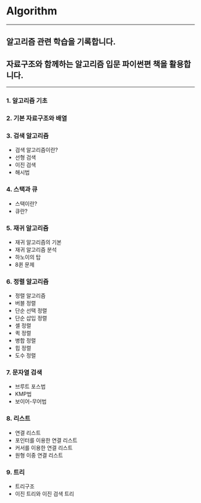 # Algorithm 

---

## 알고리즘 관련 학습을 기록합니다.

### 

 

## 자료구조와 함께하는 알고리즘 입문 파이썬편 책을 활용합니다.

------------------------

### 1. 알고리즘 기초

### 2. 기본 자료구조와 배열

### 3. 검색 알고리즘

- 검색 알고리즘이란?
- 선형 검색
- 이진 검색
- 해시법

### 4. 스택과 큐

- 스택이란?
- 큐란?

### 5. 재귀 알고리즘

- 재귀 알고리즘의 기본
- 재귀 알고리즘 분석
- 하노이의 탑
- 8퀸 문제

### 6. 정렬 알고리즘

- 정렬 알고리즘
- 버블 정렬
- 단순 선택 정렬
- 단순 삽입 정렬
- 셸 정렬
- 퀵 정렬
- 병합 정렬
- 힙 정렬
- 도수 정렬

### 7. 문자열 검색

- 브루트 포스법
- KMP법
- 보이어-무어법

### 8. 리스트

- 연결 리스트
- 포인터를 이용한 연결 리스트
- 커서를 이용한 연결 리스트
- 원형 이중 연결 리스트

### 9. 트리

- 트리구조
- 이진 트리와 이진 검색 트리
